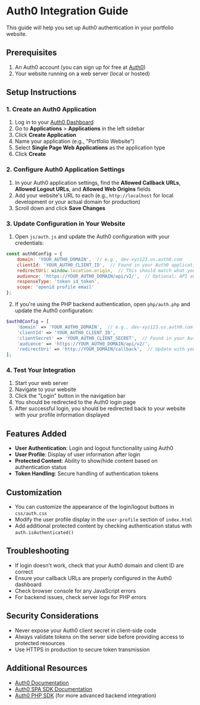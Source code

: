 # Auth0 Integration Guide

This guide will help you set up Auth0 authentication in your portfolio website.

## Prerequisites

1. An Auth0 account (you can sign up for free at [Auth0](https://auth0.com/))
2. Your website running on a web server (local or hosted)

## Setup Instructions

### 1. Create an Auth0 Application

1. Log in to your [Auth0 Dashboard](https://manage.auth0.com/)
2. Go to **Applications** > **Applications** in the left sidebar
3. Click **Create Application**
4. Name your application (e.g., "Portfolio Website")
5. Select **Single Page Web Applications** as the application type
6. Click **Create**

### 2. Configure Auth0 Application Settings

1. In your Auth0 application settings, find the **Allowed Callback URLs**, **Allowed Logout URLs**, and **Allowed Web Origins** fields
2. Add your website's URL to each (e.g., `http://localhost` for local development or your actual domain for production)
3. Scroll down and click **Save Changes**

### 3. Update Configuration in Your Website

1. Open `js/auth.js` and update the Auth0 configuration with your credentials:

```javascript
const auth0Config = {
    domain: 'YOUR_AUTH0_DOMAIN',  // e.g., dev-xyz123.us.auth0.com
    clientId: 'YOUR_AUTH0_CLIENT_ID',  // Found in your Auth0 application settings
    redirectUri: window.location.origin,  // This should match what you set in Auth0 dashboard
    audience: 'https://YOUR_AUTH0_DOMAIN/api/v2/',  // Optional: API audience
    responseType: 'token id_token',
    scope: 'openid profile email'
};
```

2. If you're using the PHP backend authentication, open `php/auth.php` and update the Auth0 configuration:

```php
$auth0Config = [
    'domain' => 'YOUR_AUTH0_DOMAIN',  // e.g., dev-xyz123.us.auth0.com
    'clientId' => 'YOUR_AUTH0_CLIENT_ID',
    'clientSecret' => 'YOUR_AUTH0_CLIENT_SECRET',  // Found in your Auth0 application settings
    'audience' => 'https://YOUR_AUTH0_DOMAIN/api/v2/',
    'redirectUri' => 'http://YOUR_DOMAIN/callback',  // Update with your actual callback URL
];
```

### 4. Test Your Integration

1. Start your web server
2. Navigate to your website
3. Click the "Login" button in the navigation bar
4. You should be redirected to the Auth0 login page
5. After successful login, you should be redirected back to your website with your profile information displayed

## Features Added

- **User Authentication**: Login and logout functionality using Auth0
- **User Profile**: Display of user information after login
- **Protected Content**: Ability to show/hide content based on authentication status
- **Token Handling**: Secure handling of authentication tokens

## Customization

- You can customize the appearance of the login/logout buttons in `css/auth.css`
- Modify the user profile display in the `user-profile` section of `index.html`
- Add additional protected content by checking authentication status with `auth.isAuthenticated()`

## Troubleshooting

- If login doesn't work, check that your Auth0 domain and client ID are correct
- Ensure your callback URLs are properly configured in the Auth0 dashboard
- Check browser console for any JavaScript errors
- For backend issues, check server logs for PHP errors

## Security Considerations

- Never expose your Auth0 client secret in client-side code
- Always validate tokens on the server side before providing access to protected resources
- Use HTTPS in production to secure token transmission

## Additional Resources

- [Auth0 Documentation](https://auth0.com/docs)
- [Auth0 SPA SDK Documentation](https://auth0.github.io/auth0-spa-js/)
- [Auth0 PHP SDK](https://github.com/auth0/auth0-PHP) (for more advanced backend integration)